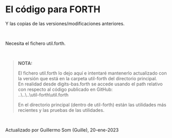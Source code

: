 # El código para FORTH

Y las copias de las versiones/modificaciones anteriores.

<br>

Necesita el fichero util.forth. 

<br>


> **NOTA:**
>
> El fichero util.forth lo dejo aquí e intentaré mantenerlo actualizado con la versión que está en la carpeta util-forth del directorio principal.<br>
> En realidad desde digits-bas.forth se accede usando el path relativo con respecto al código publicado en GitHub: <br>
> ..\\..\\..\\util-forth\\util.forth
>
> En el directorio principal (dentro de util-forth) están las utilidades más recientes y las pruebas de las utilidades.

<br>

Actualizado por Guillermo Som (Guille), 20-ene-2023

